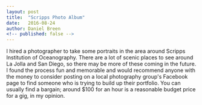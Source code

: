 ```yaml
---
layout: post
title:  "Scripps Photo Album"
date:   2016-08-24
author: Daniel Breen
<!-- published: false -->
---
```


I hired a photographer to take some portraits in the area around Scripps Institution of Oceanography. There are a lot of scenic places to see around La Jolla and San Diego, so there may be more of these coming in the future. I found the process fun and memorable and would recommend anyone with the money to consider posting on a local photography group's Facebook page to find someone who is trying to build up their portfolio. You can usually find a bargain; around $100 for an hour is a reasonable budget price for a gig, in my opinion.
